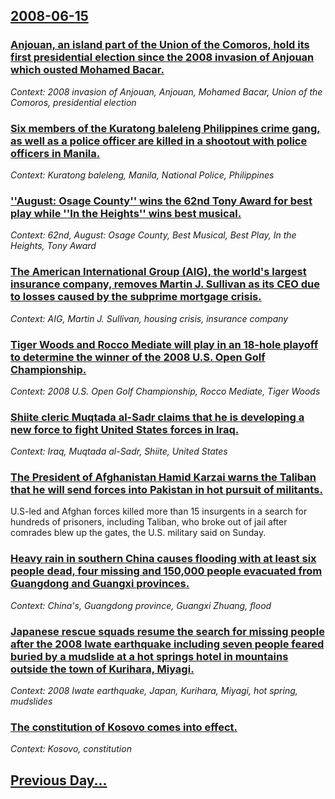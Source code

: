 ## [2008-06-15](/news/2008/06/15/index.md)

### [ Anjouan, an island part of the Union of the Comoros, hold its first presidential election since the 2008 invasion of Anjouan which ousted Mohamed Bacar. ](/news/2008/06/15/anjouan-an-island-part-of-the-union-of-the-comoros-hold-its-first-presidential-election-since-the-2008-invasion-of-anjouan-which-ousted-m.md)
_Context: 2008 invasion of Anjouan, Anjouan, Mohamed Bacar, Union of the Comoros, presidential election_

### [ Six members of the Kuratong baleleng Philippines crime gang, as well as a police officer are killed in a shootout with police officers in Manila. ](/news/2008/06/15/six-members-of-the-kuratong-baleleng-philippines-crime-gang-as-well-as-a-police-officer-are-killed-in-a-shootout-with-police-officers-in-m.md)
_Context: Kuratong baleleng, Manila, National Police, Philippines_

### [ ''August: Osage County'' wins the 62nd Tony Award for best play while ''In the Heights'' wins best musical. ](/news/2008/06/15/august-osage-county-wins-the-62nd-tony-award-for-best-play-while-in-the-heights-wins-best-musical.md)
_Context: 62nd, August: Osage County, Best Musical, Best Play, In the Heights, Tony Award_

### [ The American International Group (AIG), the world's largest insurance company, removes Martin J. Sullivan as its CEO due to losses caused by the subprime mortgage crisis. ](/news/2008/06/15/the-american-international-group-aig-the-world-s-largest-insurance-company-removes-martin-j-sullivan-as-its-ceo-due-to-losses-caused-b.md)
_Context: AIG, Martin J. Sullivan, housing crisis, insurance company_

### [ Tiger Woods and Rocco Mediate will play in an 18-hole playoff to determine the winner of the 2008 U.S. Open Golf Championship. ](/news/2008/06/15/tiger-woods-and-rocco-mediate-will-play-in-an-18-hole-playoff-to-determine-the-winner-of-the-2008-u-s-open-golf-championship.md)
_Context: 2008 U.S. Open Golf Championship, Rocco Mediate, Tiger Woods_

### [ Shiite cleric Muqtada al-Sadr claims that he is developing a new force to fight United States forces in Iraq. ](/news/2008/06/15/shiite-cleric-muqtada-al-sadr-claims-that-he-is-developing-a-new-force-to-fight-united-states-forces-in-iraq.md)
_Context: Iraq, Muqtada al-Sadr, Shiite, United States_

### [  The President of Afghanistan Hamid Karzai warns the Taliban that he will send forces into Pakistan in hot pursuit of militants. ](/news/2008/06/15/the-president-of-afghanistan-hamid-karzai-warns-the-taliban-that-he-will-send-forces-into-pakistan-in-hot-pursuit-of-militants.md)
U.S-led and Afghan forces killed more than 15 insurgents in a search for hundreds of prisoners, including Taliban, who broke out of jail after comrades blew up the gates, the U.S. military said on Sunday.

### [ Heavy rain in southern China causes flooding with at least six people dead, four missing and 150,000 people evacuated from Guangdong and Guangxi provinces. ](/news/2008/06/15/heavy-rain-in-southern-china-causes-flooding-with-at-least-six-people-dead-four-missing-and-150-000-people-evacuated-from-guangdong-and-gu.md)
_Context: China's, Guangdong province, Guangxi Zhuang, flood_

### [ Japanese rescue squads resume the search for missing people after the 2008 Iwate earthquake including seven people feared buried by a mudslide at a hot springs hotel in mountains outside the town of Kurihara, Miyagi. ](/news/2008/06/15/japanese-rescue-squads-resume-the-search-for-missing-people-after-the-2008-iwate-earthquake-including-seven-people-feared-buried-by-a-mudsl.md)
_Context: 2008 Iwate earthquake, Japan, Kurihara, Miyagi, hot spring, mudslides_

### [ The constitution of Kosovo comes into effect. ](/news/2008/06/15/the-constitution-of-kosovo-comes-into-effect.md)
_Context: Kosovo, constitution_

## [Previous Day...](/news/2008/06/14/index.md)

